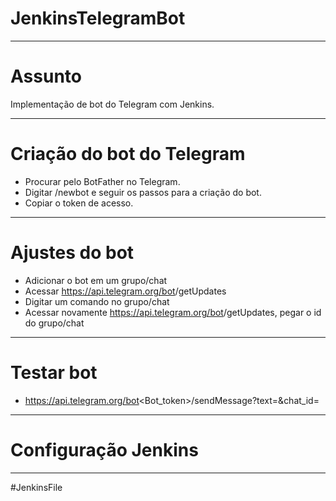 # JenkinsTelegramBot
------------------------------

# Assunto
Implementação de bot do Telegram com Jenkins.

------------------------------
# Criação do bot do Telegram
- Procurar pelo BotFather no Telegram.
- Digitar /newbot e seguir os passos para a criação do bot.
- Copiar o token de acesso.

------------------------------
# Ajustes do bot
- Adicionar o bot em um grupo/chat
- Acessar https://api.telegram.org/bot<token>/getUpdates
- Digitar um comando no grupo/chat
- Acessar novamente https://api.telegram.org/bot<token>/getUpdates, pegar o id do grupo/chat

------------------------------
# Testar bot
- https://api.telegram.org/bot<Bot_token>/sendMessage?text=<Texto>&chat_id=<ChatId>

------------------------------
# Configuração Jenkins

------------------------------
#JenkinsFile

